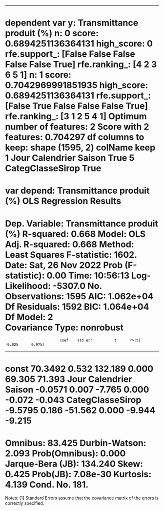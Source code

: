 ------
dependent var y:  Transmittance produit (%)
n:  0
score:  0.6894251136364131
high_score:  0
rfe.support_:  [False False False False False  True]
rfe.ranking_:  [4 2 3 6 5 1]
n:  1
score:  0.7042969991851935
high_score:  0.6894251136364131
rfe.support_:  [False  True False False False  True]
rfe.ranking_:  [3 1 2 5 4 1]
Optimum number of features: 2
Score with 2 features: 0.704297
df columns to keep: 
shape
(1595, 2)
                  colName  keep
1  Jour Calendrier Saison  True
5        CategClasseSirop  True
=========
var depend:  Transmittance produit (%)
                                OLS Regression Results                               
=====================================================================================
Dep. Variable:     Transmittance produit (%)   R-squared:                       0.668
Model:                                   OLS   Adj. R-squared:                  0.668
Method:                        Least Squares   F-statistic:                     1602.
Date:                       Sat, 26 Nov 2022   Prob (F-statistic):               0.00
Time:                               10:56:13   Log-Likelihood:                -5307.0
No. Observations:                       1595   AIC:                         1.062e+04
Df Residuals:                           1592   BIC:                         1.064e+04
Df Model:                                  2                                         
Covariance Type:                   nonrobust                                         
==========================================================================================
                             coef    std err          t      P>|t|      [0.025      0.975]
------------------------------------------------------------------------------------------
const                     70.3492      0.532    132.189      0.000      69.305      71.393
Jour Calendrier Saison    -0.0571      0.007     -7.765      0.000      -0.072      -0.043
CategClasseSirop          -9.5795      0.186    -51.562      0.000      -9.944      -9.215
==============================================================================
Omnibus:                       83.425   Durbin-Watson:                   2.093
Prob(Omnibus):                  0.000   Jarque-Bera (JB):              134.240
Skew:                           0.425   Prob(JB):                     7.08e-30
Kurtosis:                       4.139   Cond. No.                         181.
==============================================================================

Notes:
[1] Standard Errors assume that the covariance matrix of the errors is correctly specified.
